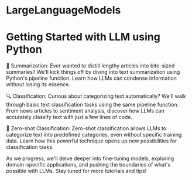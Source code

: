 # LargeLanguageModels

# Getting Started with LLM using Python

📝 Summarization: Ever wanted to distill lengthy articles into bite-sized summaries? We'll kick things off by diving into text summarization using Python's pipeline function. Learn how LLMs can condense information without losing its essence.

🔍 Classification: Curious about categorizing text automatically? We'll walk through basic text classification tasks using the same pipeline function. From news articles to sentiment analysis, discover how LLMs can accurately classify text with just a few lines of code.

🌟 Zero-shot Classification: Zero-shot classification allows LLMs to categorize text into predefined categories, even without specific training data. Learn how this powerful technique opens up new possibilities for classification tasks.

As we progress, we'll delve deeper into fine-tuning models, exploring domain-specific applications, and pushing the boundaries of what's possible with LLMs. Stay tuned for more tutorials and tips!
